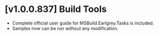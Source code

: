 # [v1.0.0.837] Build Tools

* Complete official user guide for MSBuild.Earlgrey.Tasks is included.
* Samples now can be run without any modification.
